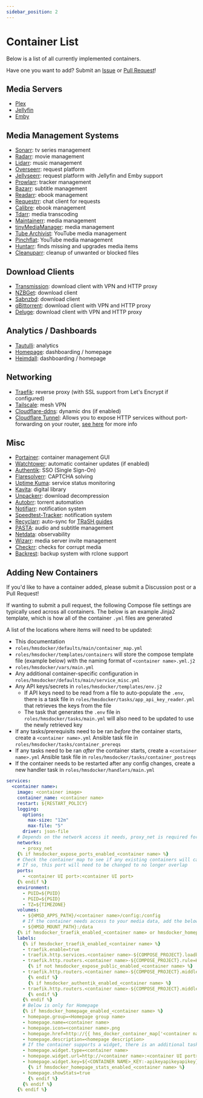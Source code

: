 ```yaml
---
sidebar_position: 2
---
```


# Container List

Below is a list of all currently implemented containers.

Have one you want to add? Submit an [Issue](https://github.com/ahembree/ansible-hms-docker/issues) or [Pull Request](https://github.com/ahembree/ansible-hms-docker/pulls)!

## Media Servers

- [Plex](https://docs.linuxserver.io/images/docker-plex/)
- [Jellyfin](https://docs.linuxserver.io/images/docker-jellyfin/)
- [Emby](https://docs.linuxserver.io/images/docker-emby/)

## Media Management Systems

- [Sonarr](https://github.com/Sonarr/Sonarr): tv series management
- [Radarr](https://github.com/Radarr/Radarr): movie management
- [Lidarr](https://github.com/Lidarr/Lidarr): music management
- [Overseerr](https://github.com/sct/overseerr): request platform
- [Jellyseerr](https://github.com/Fallenbagel/jellyseerr): request platform with Jellyfin and Emby support
- [Prowlarr](https://github.com/Prowlarr/Prowlarr): tracker management
- [Bazarr](https://github.com/morpheus65535/bazarr): subtitle management
- [Readarr](https://github.com/Readarr/Readarr): ebook management
- [Requestrr](https://github.com/thomst08/requestrr): chat client for requests
- [Calibre](https://github.com/linuxserver/docker-calibre): ebook management
- [Tdarr](https://github.com/HaveAGitGat/Tdarr): media transcoding
- [Maintainerr](https://github.com/jorenn92/Maintainerr): media management
- [tinyMediaManager](https://gitlab.com/tinyMediaManager/tinyMediaManager): media management
- [Tube Archivist](https://github.com/tubearchivist/tubearchivist): YouTube media management
- [Pinchflat](https://github.com/kieraneglin/pinchflat): YouTube media management
- [Huntarr](https://github.com/plexguide/Huntarr.io): finds missing and upgrades media items
- [Cleanuparr](https://github.com/Cleanuparr/Cleanuparr): cleanup of unwanted or blocked files

## Download Clients

- [Transmission](https://github.com/haugene/docker-transmission-openvpn): download client with VPN and HTTP proxy
- [NZBGet](https://docs.linuxserver.io/images/docker-nzbget/): download client
- [Sabnzbd](https://docs.linuxserver.io/images/docker-sabnzbd/): download client
- [qBittorrent](https://github.com/binhex/arch-qbittorrentvpn/): download client with VPN and HTTP proxy
- [Deluge](https://github.com/binhex/arch-delugevpn/): download client with VPN and HTTP proxy

## Analytics / Dashboards

- [Tautulli](https://github.com/Tautulli/Tautulli): analytics
- [Homepage](https://github.com/gethomepage/homepage): dashboarding / homepage
- [Heimdall](https://github.com/linuxserver/Heimdall): dashboarding / homepage

## Networking

- [Traefik](https://hub.docker.com/_/traefik): reverse proxy (with SSL support from Let's Encrypt if configured)
- [Tailscale](https://hub.docker.com/r/tailscale/tailscale): mesh VPN
- [Cloudflare-ddns](https://hub.docker.com/r/oznu/cloudflare-ddns/): dynamic dns (if enabled)
- [Cloudflare Tunnel](https://hub.docker.com/r/cloudflare/cloudflared): Allows you to expose HTTP services without port-forwarding on your router, [see here](https://www.cloudflare.com/products/tunnel/) for more info

## Misc

- [Portainer](https://hub.docker.com/r/portainer/portainer): container management GUI
- [Watchtower](https://github.com/containrrr/watchtower): automatic container updates (if enabled)
- [Authentik](https://github.com/goauthentik/authentik): SSO (Single Sign-On)
- [Flaresolverr](https://github.com/FlareSolverr/FlareSolverr): CAPTCHA solving
- [Uptime Kuma](https://github.com/louislam/uptime-kuma): service status monitoring
- [Kavita](https://hub.docker.com/r/kizaing/kavita): digital library
- [Unpackerr](https://github.com/Unpackerr/unpackerr): download decompression
- [Autobrr](https://github.com/autobrr/autobrr): torrent automation
- [Notifiarr](https://github.com/Notifiarr/notifiarr): notification system
- [Speedtest-Tracker](https://github.com/alexjustesen/speedtest-tracker): notification system
- [Recyclarr](https://github.com/recyclarr/recyclarr): auto-sync for [TRaSH guides](https://trash-guides.info/)
- [PASTA](https://github.com/cglatot/pasta): audio and subtitle management
- [Netdata](https://github.com/netdata/netdata): observability
- [Wizarr](https://github.com/wizarrrr/wizarr): media server invite management
- [Checkrr](https://github.com/aetaric/checkrr): checks for corrupt media
- [Backrest](https://github.com/garethgeorge/backrest): backup system with rclone support

## Adding New Containers

If you'd like to have a container added, please submit a Discussion post or a Pull Request!

If wanting to submit a pull request, the following Compose file settings are typically used across all containers. The below is an example Jinja2 template, which is how all of the container `.yml` files are generated

A list of the locations where items will need to be updated:

- This documentation
- `roles/hmsdocker/defaults/main/container_map.yml`
- `roles/hmsdocker/templates/containers` will store the compose template file (example below) with the naming format of `<container name>.yml.j2`
- `roles/hmsdocker/vars/main.yml`
- Any additional container-specific configuration in `roles/hmsdocker/defaults/main/service_misc.yml`
- Any API keys/secrets in `roles/hmsdocker/templates/env.j2`
  - If API keys need to be read from a file to auto-populate the `.env`, there is a task file in `roles/hmsdocker/tasks/app_api_key_reader.yml` that retrieves the keys from the file
  - The task that generates the `.env` file in `roles/hmsdocker/tasks/main.yml` will also need to be updated to use the newly retrieved key
- If any tasks/prerequisits need to be ran _before_ the container starts, create a `<container name>.yml` Ansible task file in `roles/hmsdocker/tasks/container_prereqs`
- If any tasks need to be ran _after_ the container starts, create a `<container name>.yml` Ansible task file in `roles/hmsdocker/tasks/container_postreqs`
- If the container needs to be restarted after any config changes, create a new handler task in `roles/hmsdocker/handlers/main.yml`

```yml
services:
  <container name>:
    image: <container image>
    container_name: <container name>
    restart: ${RESTART_POLICY}
    logging:
      options:
        max-size: "12m"
        max-file: "5"
      driver: json-file
    # Depends on the network access it needs, proxy_net is required for Traefik
    networks:
      - proxy_net
    {% if hmsdocker_expose_ports_enabled_<container name> %}
    # Check the container map to see if any existing containers will cause an overlap
    # If so, this port will need to be changed to no longer overlap
    ports:
      - <container UI port>:<container UI port>
    {% endif %}
    environment:
      - PUID=${PUID}
      - PGID=${PGID}
      - TZ=${TIMEZONE}
    volumes:
      - ${HMSD_APPS_PATH}/<container name>/config:/config
      # If the container needs access to your media data, add the below
      - ${HMSD_MOUNT_PATH}:/data
    {% if hmsdocker_traefik_enabled_<container name> or hmsdocker_homepage_enabled_<container name> %}
    labels:
      {% if hmsdocker_traefik_enabled_<container name> %}
      - traefik.enable=true
      - traefik.http.services.<container name>-${COMPOSE_PROJECT}.loadbalancer.server.port=<container UI port>
      - traefik.http.routers.<container name>-${COMPOSE_PROJECT}.rule=Host(`{{ hms_docker_container_map['<container name>']['proxy_host_rule'] | default('<container name>') }}.${HMSD_DOMAIN}`)
        {% if not hmsdocker_expose_public_enabled_<container name> %}
      - traefik.http.routers.<container name>-${COMPOSE_PROJECT}.middlewares=internal-ipallowlist@file
        {% endif %}
        {% if hmsdocker_authentik_enabled_<container name> %}
      - traefik.http.routers.<container name>-${COMPOSE_PROJECT}.middlewares=authentik-proxy-${COMPOSE_PROJECT}-<container name>-midware@docker
        {% endif %}
      {% endif %}
      # Below is only for Homepage
      {% if hmsdocker_homepage_enabled_<container name> %}
      - homepage.group=<Homepage group name>
      - homepage.name=<container name>
      - homepage.icon=<container name>.png
      - homepage.href=http://{{ hms_docker_container_map['<container name>']['proxy_host_rule'] | default('<container name>') }}.${HMSD_DOMAIN}
      - homepage.description=<homepage description>
      # If the container supports a widget, there is an additional task that runs to "slurp" the API key from a file automatically (if supported) in `tasks/app_api_key_reader.yml` that is then inserted into the `.env` file template
      - homepage.widget.type=<container name>
      - homepage.widget.url=http://<container name>:<container UI port>
      - homepage.widget.key=${<CONTAINER NAME>_KEY:-apikeyapikeyapikey}
        {% if hmsdocker_homepage_stats_enabled_<container name> %}
      - homepage.showStats=true
        {% endif %}
      {% endif %}
    {% endif %}
```
